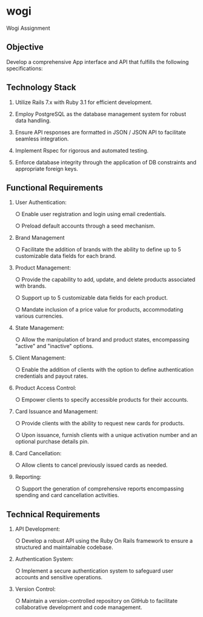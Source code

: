 # wogi
Wogi Assignment

## Objective
Develop a comprehensive App interface and API that fulfills the following specifications:

## Technology Stack

1. Utilize Rails 7.x with Ruby 3.1 for efficient development.
  
2. Employ PostgreSQL as the database management system for robust data handling.
  
3. Ensure API responses are formatted in JSON / JSON API to facilitate seamless
  integration.
  
4. Implement Rspec for rigorous and automated testing.
  
5. Enforce database integrity through the application of DB constraints and appropriate
  foreign keys.

## Functional Requirements

1. User Authentication:
     
   ○ Enable user registration and login using email credentials.
  
   ○ Preload default accounts through a seed mechanism.

2. Brand Management

   ○ Facilitate the addition of brands with the ability to define up to 5 customizable
  data fields for each brand.
  
3. Product Management:
   
   ○ Provide the capability to add, update, and delete products associated with
    brands.
   
   ○ Support up to 5 customizable data fields for each product.
   
   ○ Mandate inclusion of a price value for products, accommodating various
    currencies.

4. State Management:

   ○ Allow the manipulation of brand and product states, encompassing "active" and
    "inactive" options.
    
5. Client Management:

   ○ Enable the addition of clients with the option to define authentication credentials
    and payout rates.
    
6. Product Access Control:
     
   ○ Empower clients to specify accessible products for their accounts.
    
7. Card Issuance and Management:
     
   ○ Provide clients with the ability to request new cards for products.
   
   ○ Upon issuance, furnish clients with a unique activation number and an optional
    purchase details pin.
  
8. Card Cancellation:

   ○ Allow clients to cancel previously issued cards as needed.
    
9. Reporting:
      
   ○ Support the generation of comprehensive reports encompassing spending and
  card cancellation activities.

## Technical Requirements

1. API Development:
   
   ○ Develop a robust API using the Ruby On Rails framework to ensure a structured
  and maintainable codebase.
  
2. Authentication System:
   
   ○ Implement a secure authentication system to safeguard user accounts and
  sensitive operations.
  
3. Version Control:

   ○ Maintain a version-controlled repository on GitHub to facilitate collaborative
  development and code management.
